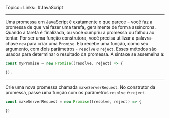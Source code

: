 Tópico::
Links:: #JavaScript 

---
Uma promessa em JavaScript é exatamente o que parece - você faz a promessa de que vai fazer uma tarefa, geralmente de forma assíncrona. Quando a tarefa é finalizada, ou você cumpriu a promessa ou falhou ao tentar. Por ser uma função construtora, você precisa utilizar a palavra-chave `new` para criar uma `Promise`. Ela recebe uma função, como seu argumento, com dois parâmetros - `resolve` e `reject`. Esses métodos são usados para determinar o resultado da promessa. A sintaxe se assemelha a:

```js
const myPromise = new Promise((resolve, reject) => {

});
```

---

Crie uma nova promessa chamada `makeServerRequest`. No construtor da promessa, passe uma função com os parâmetros `resolve` e `reject`.

```js
const makeServerRequest = new Promise((resolve, reject) => {

})
